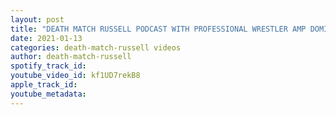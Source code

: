 ```yaml
---
layout: post
title: "DEATH MATCH RUSSELL PODCAST WITH PROFESSIONAL WRESTLER AMP DOMINICK DON’T MISS IT!"
date: 2021-01-13
categories: death-match-russell videos
author: death-match-russell
spotify_track_id: 
youtube_video_id: kf1UD7rekB8
apple_track_id: 
youtube_metadata: 
---
```

